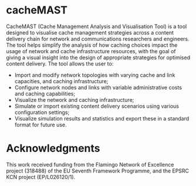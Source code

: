# cacheMAST
CacheMAST (Cache Management Analysis and Visualisation Tool) is a tool designed to visualise cache management strategies across a content delivery chain for network and communications researchers and engineers. The tool helps simplify the analysis of how caching choices impact the usage of network and cache infrastructure resources, with the goal of giving a visual insight into the design of appropriate strategies for optimised content delivery. The tool allows the user to:

* Import and modify network topologies with varying cache and link capacities, and caching infrastructure;
* Configure network nodes and links with variable administrative costs and caching capabilities;
* Visualize the network and caching infrastructure;
* Simulate or import existing content delivery scenarios using various configuration settings;
* Visualize simulation results and statistics and export these in a standard format for future use.

# Acknowledgments
This work received funding from the Flamingo Network of Excellence project (318488) of the EU Seventh Framework Programme, and the EPSRC KCN project (EP/L026120/1).
